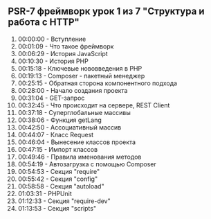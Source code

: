 ## PSR-7 фреймворк урок 1 из 7 "Структура и работа с HTTP"

01. 00:00:00 - Вступление
02. 00:01:09 - Что такое фреймворк
03. 00:06:29 - История JavaScript
04. 00:10:30 - История PHP
05. 00:15:18 - Ключевые нововведения в PHP
06. 00:19:13 - Composer - пакетный менеджер
07. 00:25:15 - Обратная сторона компонентного подхода
08. 00:28:00 - Начало создания проекта
09. 00:31:04 - GET-запрос
10. 00:32:45 - Что происходит на сервере, REST Client
11. 00:37:18 - Cуперглобальные массивы
12. 00:38:06 - Функция getLang
13. 00:42:50 - Ассоциативный массив
14. 00:44:07 - Класс Request
15. 00:46:04 - Вынесение классов проекта
16. 00:47:15 - Импорт классов
17. 00:49:46 - Правила именования методов
18. 00:54:19 - Автозагрузка с помощью Composer
19. 00:54:53 - Секция "require"
20. 00:55:42 - Секция "config"
21. 00:58:58 - Секция "autoload"
22. 01:03:31 - PHPUnit
23. 01:12:33 - Секция "require-dev"
24. 01:13:53 - Секция "scripts"